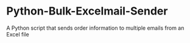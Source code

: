 # Python-Bulk-Excelmail-Sender
A Python script that sends order information to multiple emails from an Excel file

